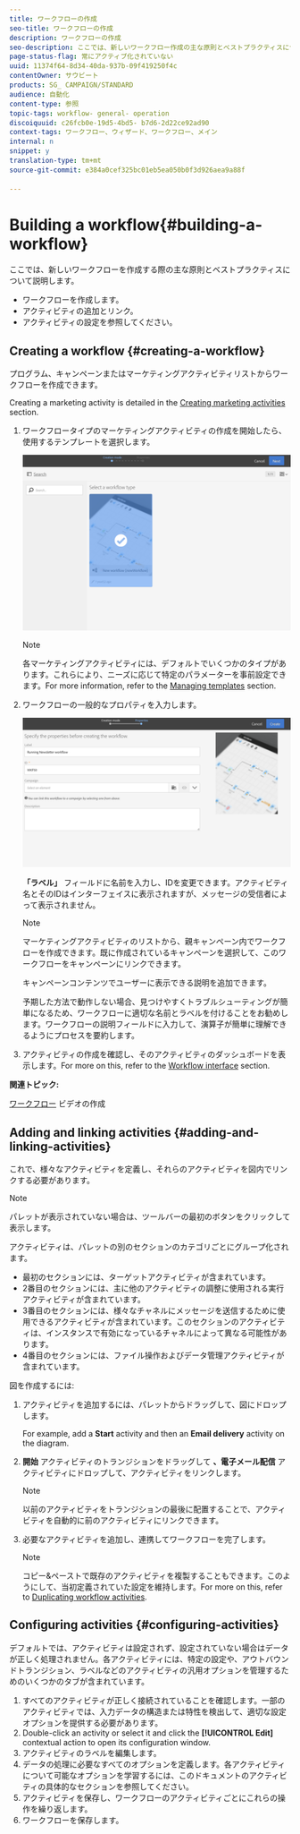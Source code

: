 ```yaml
---
title: ワークフローの作成
seo-title: ワークフローの作成
description: ワークフローの作成
seo-description: ここでは、新しいワークフロー作成の主な原則とベストプラクティスについて説明します。
page-status-flag: 常にアクティブ化されていない
uuid: 11374f64-8d34-40da-937b-09f419250f4c
contentOwner: サウビート
products: SG_ CAMPAIGN/STANDARD
audience: 自動化
content-type: 参照
topic-tags: workflow- general- operation
discoiquuid: c26fcb0e-19d5-4bd5- b7d6-2d22ce92ad90
context-tags: ワークフロー、ウィザード、ワークフロー、メイン
internal: n
snippet: y
translation-type: tm+mt
source-git-commit: e384a0cef325bc01eb5ea050b0f3d926aea9a88f

---
```



# Building a workflow{#building-a-workflow}

ここでは、新しいワークフローを作成する際の主な原則とベストプラクティスについて説明します。

* ワークフローを作成します。
* アクティビティの追加とリンク。
* アクティビティの設定を参照してください。

## Creating a workflow {#creating-a-workflow}

プログラム、キャンペーンまたはマーケティングアクティビティリストからワークフローを作成できます。

Creating a marketing activity is detailed in the [Creating marketing activities](../../start/using/marketing-activities.md#creating-a-marketing-activity) section.

1. ワークフロータイプのマーケティングアクティビティの作成を開始したら、使用するテンプレートを選択します。

   ![](assets/workflow_creation_1.png)

   >[!NOTE]
   >
   >各マーケティングアクティビティには、デフォルトでいくつかのタイプがあります。これらにより、ニーズに応じて特定のパラメーターを事前設定できます。For more information, refer to the [Managing templates](../../start/using/about-templates.md) section.

1. ワークフローの一般的なプロパティを入力します。

   ![](assets/workflow_creation_2.png)

   **「ラベル」** フィールドに名前を入力し、IDを変更できます。アクティビティ名とそのIDはインターフェイスに表示されますが、メッセージの受信者によって表示されません。

   >[!NOTE]
   >
   >マーケティングアクティビティのリストから、親キャンペーン内でワークフローを作成できます。既に作成されているキャンペーンを選択して、このワークフローをキャンペーンにリンクできます。

   キャンペーンコンテンツでユーザーに表示できる説明を追加できます。

   予期した方法で動作しない場合、見つけやすくトラブルシューティングが簡単になるため、ワークフローに適切な名前とラベルを付けることをお勧めします。ワークフローの説明フィールドに入力して、演算子が簡単に理解できるようにプロセスを要約します。

1. アクティビティの作成を確認し、そのアクティビティのダッシュボードを表示します。For more on this, refer to the [Workflow interface](../../automating/using/workflow-interface.md) section.

**関連トピック:**

[ワークフロー](https://helpx.adobe.com/campaign/kt/acs/using/acs-create-workflow-feature-video-use.html) ビデオの作成

## Adding and linking activities {#adding-and-linking-activities}

これで、様々なアクティビティを定義し、それらのアクティビティを図内でリンクする必要があります。

>[!NOTE]
>
>パレットが表示されていない場合は、ツールバーの最初のボタンをクリックして表示します。

アクティビティは、パレットの別のセクションのカテゴリごとにグループ化されます。

* 最初のセクションには、ターゲットアクティビティが含まれています。
* 2番目のセクションには、主に他のアクティビティの調整に使用される実行アクティビティが含まれています。
* 3番目のセクションには、様々なチャネルにメッセージを送信するために使用できるアクティビティが含まれています。このセクションのアクティビティは、インスタンスで有効になっているチャネルによって異なる可能性があります。
* 4番目のセクションには、ファイル操作およびデータ管理アクティビティが含まれています。

図を作成するには:

1. アクティビティを追加するには、パレットからドラッグして、図にドロップします。

   For example, add a **Start** activity and then an **Email delivery** activity on the diagram.

1. **開始** アクティビティのトランジションをドラッグして **、電子メール配信** アクティビティにドロップして、アクティビティをリンクします。

   >[!NOTE]
   >
   >以前のアクティビティをトランジションの最後に配置することで、アクティビティを自動的に前のアクティビティにリンクできます。

1. 必要なアクティビティを追加し、連携してワークフローを完了します。

   >[!NOTE]
   >
   >コピー&amp;ペーストで既存のアクティビティを複製することもできます。このようにして、当初定義されていた設定を維持します。For more on this, refer to [Duplicating workflow activities](../../automating/using/workflow-interface.md#duplicating-workflow-activities).

## Configuring activities {#configuring-activities}

デフォルトでは、アクティビティは設定されず、設定されていない場合はデータが正しく処理されません。各アクティビティには、特定の設定や、アウトバウンドトランジション、ラベルなどのアクティビティの汎用オプションを管理するためのいくつかのタブが含まれています。

1. すべてのアクティビティが正しく接続されていることを確認します。一部のアクティビティでは、入力データの構造または特性を検出して、適切な設定オプションを提供する必要があります。
1. Double-click an activity or select it and click the **[!UICONTROL Edit]** contextual action to open its configuration window.
1. アクティビティのラベルを編集します。
1. データの処理に必要なすべてのオプションを定義します。各アクティビティについて可能なオプションを学習するには、このドキュメントのアクティビティの具体的なセクションを参照してください。
1. アクティビティを保存し、ワークフローのアクティビティごとにこれらの操作を繰り返します。
1. ワークフローを保存します。

